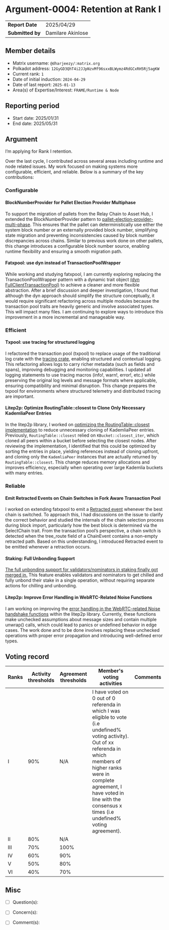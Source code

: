 # Argument-0004: Retention at Rank I

|                 |                   |
| --------------- |-------------------|
| **Report Date** | 2025/04/29        |
| **Submitted by**| Damilare Akinlose |


## Member details

- Matrix username: `@dharjeezy/:matrix.org`
- Polkadot address: `12GyGD3QhT4i2JJpNzvMf96sxxBLWymz4RdGCxRH5Rj5agKW`
- Current rank: `1`
- Date of initial induction: `2024-04-29`
- Date of last report: `2025-01-13`
- Area(s) of Expertise/Interest: `FRAME/Runtime & Node`


## Reporting period

- Start date: 2025/01/31
- End date: 2025/05/31


## Argument

I’m applying for Rank I retention.

Over the last cycle, I contributed across several areas including runtime and node related issues. My work focused on making systems more configurable, efficient, and reliable.
Below is a summary of the key contributions:

### Configurable

#### BlockNumberProvider for Pallet Election Provider Multiphase
To support the migration of pallets from the Relay Chain to Asset Hub, I extended the BlockNumberProvider pattern to [pallet-election-provider-multi-phase](https://github.com/paritytech/polkadot-sdk/pull/7515).
This ensures that the pallet can deterministically use either the system block number or an externally provided block number, 
simplifying state migration and preventing inconsistencies caused by block number discrepancies across chains.
Similar to previous work done on other pallets, this change introduces a configurable block number source, enabling runtime flexibility and ensuring a smooth migration path.

####  Fatxpool: use dyn instead of TransactionPoolWrapper
While working and studying fatxpool, I am currently exploring replacing the TransactionPoolWrapper pattern with a dynamic trait object  [(dyn FullClientTransactionPool)](https://github.com/paritytech/polkadot-sdk/issues/5489) to achieve a cleaner and more flexible abstraction.
After a brief discussion and deeper investigation, I found that although the dyn approach should simplify the structure conceptually, it would require significant refactoring across multiple modules because the transaction pool traits are heavily generic and involve associated types.
This will impact many files. I am continuing to explore ways to introduce this improvement in a more incremental and manageable way.


### Efficient

#### Txpool: use tracing for structured logging
I refactored the transaction pool (txpool) to replace usage of the traditional log crate with the  [tracing crate](https://github.com/paritytech/polkadot-sdk/pull/8001), enabling structured and contextual logging.
This refactoring allows logs to carry richer metadata (such as fields and spans), improving debugging and monitoring capabilities.
I updated all logging statements to use tracing macros (info!, warn!, error!, etc.) while preserving the original log levels and message formats where applicable, ensuring compatibility and minimal disruption.
This change prepares the txpool for environments where structured telemetry and distributed tracing are important.

#### Litep2p: Optimize RoutingTable::closest to Clone Only Necessary KademliaPeer Entries
In the litep2p library, I worked on [optimizing the RoutingTable::closest implementation](https://github.com/paritytech/litep2p/pull/326) to reduce unnecessary cloning of KademliaPeer entries.
Previously, `RoutingTable::closest` relied on `KBucket::closest_iter`, which cloned all peers within a bucket before selecting the closest nodes.
After reviewing the implementation, I identified that this could be optimized by sorting the entries in place, yielding references instead of cloning upfront, and cloning only the `KademliaPeer` instances that are actually returned by `RoutingTable::closest`.
This change reduces memory allocations and improves efficiency, especially when operating over large Kademlia buckets with many entries.


### Reliable

#### Emit Retracted Events on Chain Switches in Fork Aware Transaction Pool
I worked on extending fatxpool to emit a [Retracted event](https://github.com/paritytech/polkadot-sdk/pull/8093) whenever the best chain is switched.
To approach this, I had discussions on the issue to clarify the correct behavior and studied the internals of the chain selection process during block import, particularly how the best block is determined via the SelectChain trait.
From the transaction pool’s perspective, a chain switch is detected when the tree_route field of a ChainEvent contains a non-empty retracted path.
Based on this understanding, I introduced Retracted event to be emitted whenever a retraction occurs.


#### Staking: Full Unbonding Support
[The full unbonding support for validators/nominators in staking finally got merged in.](https://github.com/paritytech/polkadot-sdk/pull/3811)
This feature enables validators and nominators to get chilled and fully unbond their stake in a single operation, without requiring separate actions for chilling and unbonding.


#### Litep2p: Improve Error Handling in WebRTC-Related Noise Functions
I am working on improving the [error handling in the WebRTC-related Noise handshake functions](https://github.com/paritytech/litep2p/pull/377) within the litep2p library.
Currently, these functions make unchecked assumptions about message sizes and contain multiple unwrap() calls, which could lead to panics or undefined behavior in edge cases.
The work done and to be done involves replacing these unchecked operations with proper error propagation and introducing well-defined error types.


## Voting record

|  Ranks | Activity thresholds | Agreement thresholds | Member's voting activities | Comments |
|---|---|---|---|---|
|I  |90%   |N/A   |I have voted on 0 out of 0 referenda in which I was eligible to vote (i.e undefined% voting activity). Out of xx referenda in which members of higher ranks were in complete agreement, I have voted in line with the consensus x times (i.e undefined% voting agreement).  |  |
|II |80%   |N/A   |   |  |
|III|70%   |100%  |   |  |
|IV |60%   |90%   |   |  |
|V  |50%   |80%   |   |  |
|VI |40%   |70%   |   |  |


## Misc

- [ ] Question(s):

- [ ] Concern(s):

- [ ] Comment(s): 

